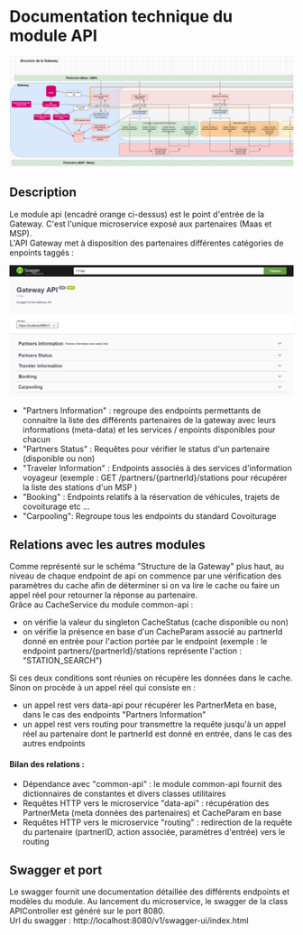 # Documentation technique du module API

![api-schema](docs/assets/api.PNG)

## Description
 
Le module api (encadré orange ci-dessus) est le point d'entrée de la Gateway. C'est l'unique microservice exposé aux partenaires (Maas et MSP). \
L'API Gateway met à disposition des partenaires différentes catégories de enpoints taggés :

![api-swagger](docs/assets/swagger_api.PNG)

- "Partners Information" : regroupe des endpoints permettants de connaitre la liste des différents partenaires de la gateway avec leurs informations (meta-data) 
   et les services / enpoints disponibles pour chacun
- "Partners Status" : Requêtes pour vérifier le status d'un partenaire (disponible ou non)
- "Traveler Information" : Endpoints associés à des services d'information voyageur (exemple : GET /partners/{partnerId}/stations pour récupérer la liste des stations d'un MSP )
- "Booking" : Endpoints relatifs à la réservation de véhicules, trajets de covoiturage etc ...
- "Carpooling": Regroupe tous les endpoints du standard Covoiturage


## Relations avec les autres modules

Comme représenté sur le schéma "Structure de la Gateway" plus haut, au niveau de chaque endpoint de api on commence par une vérification des paramètres du cache afin de déterminer si on va lire le cache ou faire un appel réel pour retourner la réponse au partenaire. \
Grâce au CacheService du module common-api : 
  - on vérifie la valeur du singleton CacheStatus (cache disponible ou non) 
  - on vérifie la présence en base d'un CacheParam associé au partnerId donné en entrée pour l'action portée par le endpoint (exemple : le endpoint partners/{partnerId}/stations représente l'action : "STATION_SEARCH") 

Si ces deux conditions sont réunies on récupère les données dans le cache. \
Sinon on procède à un appel réel qui consiste en : 
  - un appel rest vers data-api pour récupérer les PartnerMeta en base, dans le cas des endpoints "Partners Information" 
  - un appel rest vers routing pour transmettre la requête jusqu'à un appel réel au partenaire dont le partnerId est donné en entrée, dans le cas des autres endpoints 
  


#### Bilan des relations :
- Dépendance avec "common-api" : le module common-api fournit des dictionnaires de constantes et divers classes utilitaires
- Requêtes HTTP vers le microservice "data-api" : récupération des PartnerMeta (meta données des partenaires) et CacheParam en base 
- Requêtes HTTP vers le microservice "routing" : redirection de la requête du partenaire (partnerID, action associée, paramètres d'entrée) vers le routing



## Swagger et port

Le swagger fournit une documentation détaillée des différents endpoints et modèles du module.
Au lancement du microservice, le swagger de la class APIController est généré sur le port 8080. \
Url du swagger : http://localhost:8080/v1/swagger-ui/index.html